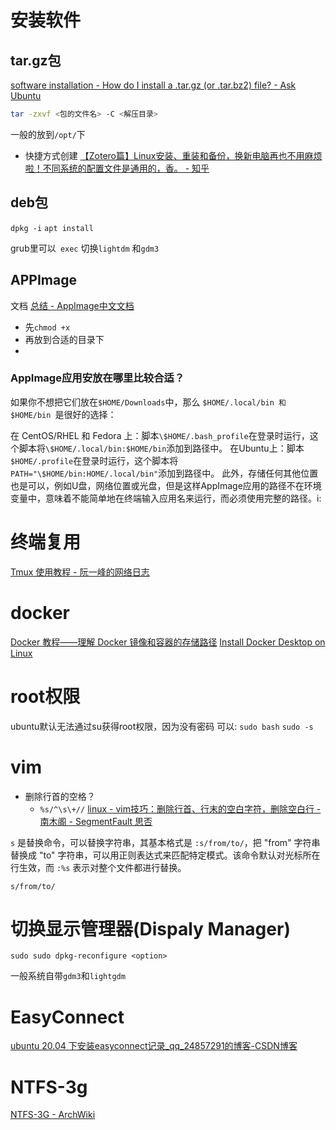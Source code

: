 
# 安装软件
## tar.gz包

[software installation - How do I install a .tar.gz (or .tar.bz2) file? - Ask Ubuntu](https://askubuntu.com/questions/25961/how-do-i-install-a-tar-gz-or-tar-bz2-file)
```bash
tar -zxvf <包的文件名> -C <解压目录>
```
一般的放到`/opt/`下

- 快捷方式创建
[【Zotero篇】Linux安装、重装和备份，换新电脑再也不用麻烦啦！不同系统的配置文件是通用的，香。 - 知乎](https://zhuanlan.zhihu.com/p/436241013)

## deb包
`dpkg -i`
`apt install `


grub里可以` exec` 切换`lightdm` 和`gdm3`

## APPImage
文档
[总结 - AppImage中文文档](https://doc.appimage.cn/docs/wiki/)

- 先`chmod +x`
- 再放到合适的目录下
- 
### AppImage应用安放在哪里比较合适？
如果你不想把它们放在`$HOME/Downloads`中，那么 `$HOME/.local/bin 和 $HOME/bin `是很好的选择：

在 CentOS/RHEL 和 Fedora 上：脚本`\$HOME/.bash_profile`在登录时运行，这个脚本将`\$HOME/.local/bin:$HOME/bin`添加到路径中。
在Ubuntu上：脚本`$HOME/.profile`在登录时运行，这个脚本将`PATH="\$HOME/bin:HOME/.local/bin"`添加到路径中。
此外，存储任何其他位置也是可以，例如U盘，网络位置或光盘，但是这样AppImage应用的路径不在环境变量中，意味着不能简单地在终端输入应用名来运行，而必须使用完整的路径。i:

# 终端复用
[Tmux 使用教程 - 阮一峰的网络日志](https://www.ruanyifeng.com/blog/2019/10/tmux.html)


# docker
[Docker 教程——理解 Docker 镜像和容器的存储路径](https://www.freecodecamp.org/chinese/news/where-are-docker-images-stored-docker-container-paths-explained/)
[Install Docker Desktop on Linux](https://docs.docker.com/desktop/install/linux-install/)



# root权限
ubuntu默认无法通过su获得root权限，因为没有密码
可以:
`sudo bash` 
`sudo -s`

# vim
- 删除行首的空格？
	- `%s/^\s\+//`
[linux - vim技巧：删除行首、行末的空白字符，删除空白行 - 南木阁 - SegmentFault 思否](https://segmentfault.com/a/1190000021058245)

`s` 是替换命令，可以替换字符串，其基本格式是 `:s/from/to/`，把 "from" 字符串替换成 "to" 字符串，可以用正则表达式来匹配特定模式。该命令默认对光标所在行生效，而 `:%s` 表示对整个文件都进行替换。
```shell
s/from/to/
```

# 切换显示管理器(Dispaly Manager)

```shell
sudo sudo dpkg-reconfigure <option>
```

一般系统自带`gdm3`和`lightgdm`


# EasyConnect


[ubuntu 20.04 下安装easyconnect记录\_qq\_24857291的博客-CSDN博客](https://blog.csdn.net/qq_24857291/article/details/108071231)



# NTFS-3g

[NTFS-3G - ArchWiki](https://wiki.archlinux.org/title/NTFS-3G)